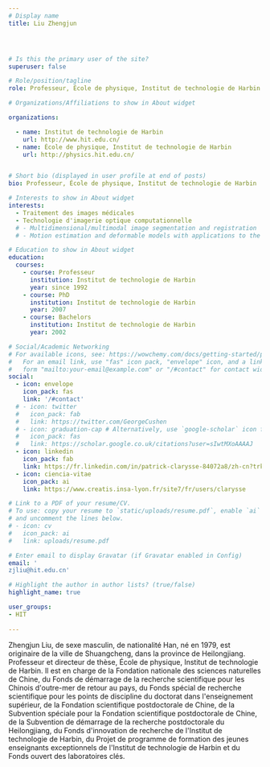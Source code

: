 ```yaml
---
# Display name
title: Liu Zhengjun




# Is this the primary user of the site?
superuser: false

# Role/position/tagline
role: Professeur, École de physique, Institut de technologie de Harbin

# Organizations/Affiliations to show in About widget

organizations:

  - name: Institut de technologie de Harbin
    url: http://www.hit.edu.cn/
  - name: École de physique, Institut de technologie de Harbin
    url: http://physics.hit.edu.cn/


# Short bio (displayed in user profile at end of posts)
bio: Professeur, École de physique, Institut de technologie de Harbin

# Interests to show in About widget
interests:
  - Traitement des images médicales
  - Technologie d'imagerie optique computationnelle
  # - Multidimensional/multimodal image segmentation and registration
  # - Motion estimation and deformable models with applications to the 3D analysis of the heart functions

# Education to show in About widget
education:
  courses:
    - course: Professeur
      institution: Institut de technologie de Harbin
      year: since 1992
    - course: PhD
      institution: Institut de technologie de Harbin
      year: 2007
    - course: Bachelors
      institution: Institut de technologie de Harbin
      year: 2002

# Social/Academic Networking
# For available icons, see: https://wowchemy.com/docs/getting-started/page-builder/#icons
#   For an email link, use "fas" icon pack, "envelope" icon, and a link in the
#   form "mailto:your-email@example.com" or "/#contact" for contact widget.
social:
  - icon: envelope
    icon_pack: fas
    link: '/#contact'
  # - icon: twitter
  #   icon_pack: fab
  #   link: https://twitter.com/GeorgeCushen
  # - icon: graduation-cap # Alternatively, use `google-scholar` icon from `ai` icon pack
  #   icon_pack: fas
  #   link: https://scholar.google.co.uk/citations?user=sIwtMXoAAAAJ
  - icon: linkedin
    icon_pack: fab
    link: https://fr.linkedin.com/in/patrick-clarysse-84072a8/zh-cn?trk=people-guest_people_search-card
  - icon: ciencia-vitae
    icon_pack: ai
    link: https://www.creatis.insa-lyon.fr/site7/fr/users/clarysse 

# Link to a PDF of your resume/CV.
# To use: copy your resume to `static/uploads/resume.pdf`, enable `ai` icons in `params.toml`,
# and uncomment the lines below.
# - icon: cv
#   icon_pack: ai
#   link: uploads/resume.pdf

# Enter email to display Gravatar (if Gravatar enabled in Config)
email: '
zjliu@hit.edu.cn'

# Highlight the author in author lists? (true/false)
highlight_name: true

user_groups:
- HIT
 
---
```

Zhengjun Liu, de sexe masculin, de nationalité Han, né en 1979, est originaire de la ville de Shuangcheng, dans la province de Heilongjiang. Professeur et directeur de thèse, École de physique, Institut de technologie de Harbin. Il est en charge de la Fondation nationale des sciences naturelles de Chine, du Fonds de démarrage de la recherche scientifique pour les Chinois d'outre-mer de retour au pays, du Fonds spécial de recherche scientifique pour les points de discipline du doctorat dans l'enseignement supérieur, de la Fondation scientifique postdoctorale de Chine, de la Subvention spéciale pour la Fondation scientifique postdoctorale de Chine, de la Subvention de démarrage de la recherche postdoctorale du Heilongjiang, du Fonds d'innovation de recherche de l'Institut de technologie de Harbin, du Projet de programme de formation des jeunes enseignants exceptionnels de l'Institut de technologie de Harbin et du Fonds ouvert des laboratoires clés.

